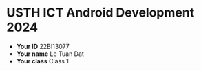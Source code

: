 USTH ICT Android Development 2024
========================================

* **Your ID**
22BI13077
* **Your name**
Le Tuan Dat
* **Your class**
Class 1
